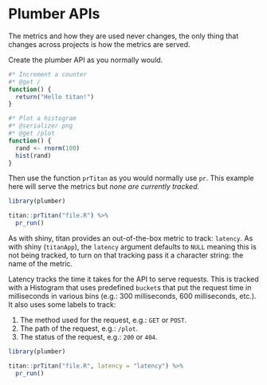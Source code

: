 # Plumber APIs

The metrics and how they are used never changes, the only thing that changes across projects is how the metrics are served.

Create the plumber API as you normally would.

```r
#* Increment a counter
#* @get /
function() {
  return("Hello titan!")
}

#* Plot a histogram
#* @serializer png
#* @get /plot
function() {
  rand <- rnorm(100)
  hist(rand)
}
```

Then use the function `prTitan` as you would normally use `pr`. This example here will serve the metrics but _none are currently tracked._

```r
library(plumber)

titan::prTitan("file.R") %>% 
  pr_run()
```

As with shiny, titan provides an out-of-the-box metric to track: `latency`. As with shiny (`titanApp`), the `latency` argument defaults to `NULL` meaning this is not being tracked, to turn on that tracking pass it a character string: the name of the metric.

Latency tracks the time it takes for the API to serve requests. This is tracked with a Histogram that uses predefined `bucket`s that put the request time in milliseconds in various bins (e.g.: 300 milliseconds, 600 milliseconds, etc.). It also uses some labels to track:

1. The method used for the request, e.g.: `GET` or `POST`.
2. The path of the request, e.g.: `/plot`.
3. The status of the request, e.g.: `200` or `404`.

```r
library(plumber)

titan::prTitan("file.R", latency = "latency") %>% 
  pr_run()
```
